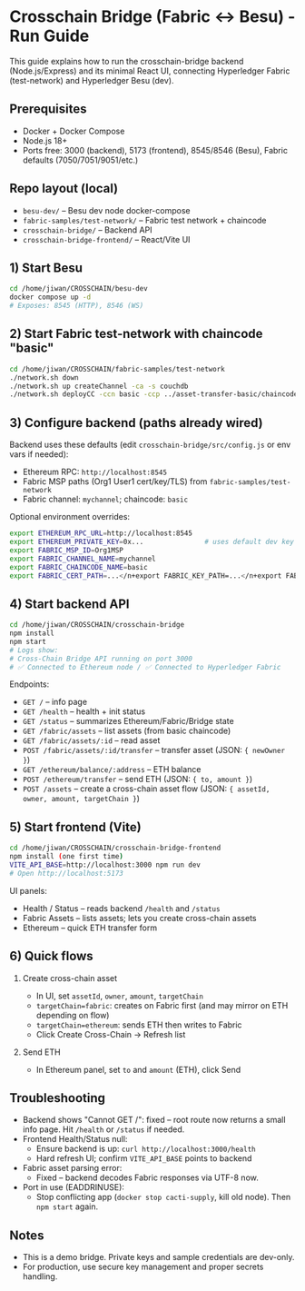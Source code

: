 # Crosschain Bridge (Fabric ↔ Besu) - Run Guide

This guide explains how to run the crosschain-bridge backend (Node.js/Express) and its minimal React UI, connecting Hyperledger Fabric (test-network) and Hyperledger Besu (dev).

## Prerequisites
- Docker + Docker Compose
- Node.js 18+
- Ports free: 3000 (backend), 5173 (frontend), 8545/8546 (Besu), Fabric defaults (7050/7051/9051/etc.)

## Repo layout (local)
- `besu-dev/` – Besu dev node docker-compose
- `fabric-samples/test-network/` – Fabric test network + chaincode
- `crosschain-bridge/` – Backend API
- `crosschain-bridge-frontend/` – React/Vite UI

## 1) Start Besu
```bash
cd /home/jiwan/CROSSCHAIN/besu-dev
docker compose up -d
# Exposes: 8545 (HTTP), 8546 (WS)
```

## 2) Start Fabric test-network with chaincode "basic"
```bash
cd /home/jiwan/CROSSCHAIN/fabric-samples/test-network
./network.sh down
./network.sh up createChannel -ca -s couchdb
./network.sh deployCC -ccn basic -ccp ../asset-transfer-basic/chaincode-javascript/ -ccl javascript
```

## 3) Configure backend (paths already wired)
Backend uses these defaults (edit `crosschain-bridge/src/config.js` or env vars if needed):
- Ethereum RPC: `http://localhost:8545`
- Fabric MSP paths (Org1 User1 cert/key/TLS) from `fabric-samples/test-network`
- Fabric channel: `mychannel`; chaincode: `basic`

Optional environment overrides:
```bash
export ETHEREUM_RPC_URL=http://localhost:8545
export ETHEREUM_PRIVATE_KEY=0x...               # uses default dev key if omitted
export FABRIC_MSP_ID=Org1MSP
export FABRIC_CHANNEL_NAME=mychannel
export FABRIC_CHAINCODE_NAME=basic
export FABRIC_CERT_PATH=...</n+export FABRIC_KEY_PATH=...</n+export FABRIC_KEY_DIR=...</n+export FABRIC_TLS_CERT_PATH=...
```

## 4) Start backend API
```bash
cd /home/jiwan/CROSSCHAIN/crosschain-bridge
npm install
npm start
# Logs show:
# Cross-Chain Bridge API running on port 3000
# ✅ Connected to Ethereum node / ✅ Connected to Hyperledger Fabric
```

Endpoints:
- `GET /` – info page
- `GET /health` – health + init status
- `GET /status` – summarizes Ethereum/Fabric/Bridge state
- `GET /fabric/assets` – list assets (from basic chaincode)
- `GET /fabric/assets/:id` – read asset
- `POST /fabric/assets/:id/transfer` – transfer asset (JSON: `{ newOwner }`)
- `GET /ethereum/balance/:address` – ETH balance
- `POST /ethereum/transfer` – send ETH (JSON: `{ to, amount }`)
- `POST /assets` – create a cross-chain asset flow (JSON: `{ assetId, owner, amount, targetChain }`)

## 5) Start frontend (Vite)
```bash
cd /home/jiwan/CROSSCHAIN/crosschain-bridge-frontend
npm install (one first time)
VITE_API_BASE=http://localhost:3000 npm run dev
# Open http://localhost:5173
```

UI panels:
- Health / Status – reads backend `/health` and `/status`
- Fabric Assets – lists assets; lets you create cross-chain assets
- Ethereum – quick ETH transfer form

## 6) Quick flows
1) Create cross-chain asset
   - In UI, set `assetId`, `owner`, `amount`, `targetChain`
   - `targetChain=fabric`: creates on Fabric first (and may mirror on ETH depending on flow)
   - `targetChain=ethereum`: sends ETH then writes to Fabric
   - Click Create Cross-Chain → Refresh list

2) Send ETH
   - In Ethereum panel, set `to` and `amount` (ETH), click Send

## Troubleshooting
- Backend shows "Cannot GET /": fixed – root route now returns a small info page. Hit `/health` or `/status` if needed.
- Frontend Health/Status null:
  - Ensure backend is up: `curl http://localhost:3000/health`
  - Hard refresh UI; confirm `VITE_API_BASE` points to backend
- Fabric asset parsing error:
  - Fixed – backend decodes Fabric responses via UTF-8 now.
- Port in use (EADDRINUSE):
  - Stop conflicting app (`docker stop cacti-supply`, kill old node). Then `npm start` again.

## Notes
- This is a demo bridge. Private keys and sample credentials are dev-only.
- For production, use secure key management and proper secrets handling.



